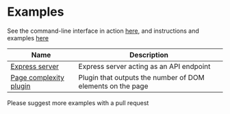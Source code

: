 # Examples

See the command-line interface in action [here](https://scriptsmith.github.io/instamancer), and instructions and examples [here](../README.md#command-line)

|Name|Description|
|---------------------------------------|----------------------------------------------------------|
|[Express server](server.ts)            |Express server acting as an API endpoint                  |
|[Page complexity plugin](complexity.ts)|Plugin that outputs the number of DOM elements on the page|

Please suggest more examples with a pull request
